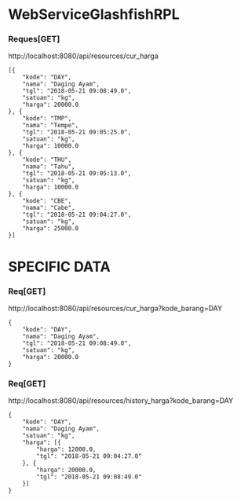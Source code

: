 # WebServiceGlashfishRPL

### Reques[GET]
http://localhost:8080/api/resources/cur_harga

```
[{
	"kode": "DAY",
	"nama": "Daging Ayam",
	"tgl": "2018-05-21 09:08:49.0",
	"satuan": "kg",
	"harga": 20000.0
}, {
	"kode": "TMP",
	"nama": "Tempe",
	"tgl": "2018-05-21 09:05:25.0",
	"satuan": "kg",
	"harga": 10000.0
}, {
	"kode": "THU",
	"nama": "Tahu",
	"tgl": "2018-05-21 09:05:13.0", 
	"satuan": "kg",
	"harga": 10000.0
}, {
	"kode": "CBE",
	"nama": "Cabe",
	"tgl": "2018-05-21 09:04:27.0",
	"satuan": "kg",
	"harga": 25000.0
}]
```

# SPECIFIC DATA
### Req[GET]
http://localhost:8080/api/resources/cur_harga?kode_barang=DAY
```
{
	"kode": "DAY",
	"nama": "Daging Ayam",
	"tgl": "2018-05-21 09:08:49.0",
	"satuan": "kg",
	"harga": 20000.0
}
```

### Req[GET]
http://localhost:8080/api/resources/history_harga?kode_barang=DAY
```
{
	"kode": "DAY",
	"nama": "Daging Ayam",
	"satuan": "kg",
	"harga": [{
		"harga": 12000.0,
		"tgl": "2018-05-21 09:04:27.0"
	}, {
		"harga": 20000.0,
		"tgl": "2018-05-21 09:08:49.0"
	}]
}
```


